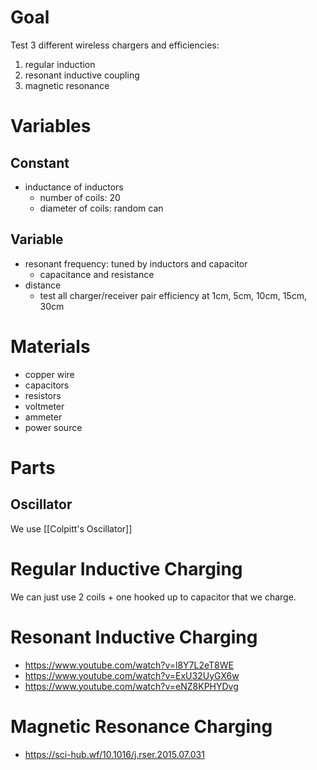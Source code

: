 # Goal

Test 3 different wireless chargers and efficiencies:

1. regular induction
2. resonant inductive coupling
3. magnetic resonance

# Variables

## Constant

- inductance of inductors
	- number of coils: 20
	- diameter of coils: random can

## Variable

- resonant frequency: tuned by inductors and capacitor
	- capacitance and resistance 
- distance
	- test all charger/receiver pair efficiency at 1cm, 5cm, 10cm, 15cm, 30cm
 
# Materials

- copper wire
- capacitors
- resistors
- voltmeter
- ammeter
- power source

# Parts

## Oscillator

We use [[Colpitt's Oscillator]]

# Regular Inductive Charging

We can just use 2 coils + one hooked up to capacitor that we charge.

# Resonant Inductive Charging

- https://www.youtube.com/watch?v=l8Y7L2eT8WE
- https://www.youtube.com/watch?v=ExU32UyGX6w
- https://www.youtube.com/watch?v=eNZ8KPHYDvg

# Magnetic Resonance Charging

- https://sci-hub.wf/10.1016/j.rser.2015.07.031
